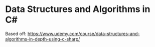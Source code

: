 # Data Structures and Algorithms in C#

Based off: https://www.udemy.com/course/data-structures-and-algorithms-in-depth-using-c-sharp/
